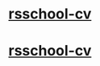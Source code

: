 # [rsschool-cv](https://al-denisov.github.io/rsschool-cv/cv)
# [rsschool-cv](https://al-denisov.github.io/rsschool-cv/)
